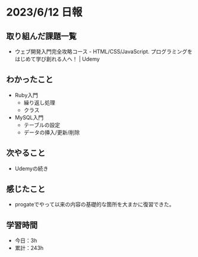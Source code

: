 # 2023/6/12 日報
## 取り組んだ課題一覧
- ウェブ開発入門完全攻略コース - HTML/CSS/JavaScript. プログラミングをはじめて学び創れる人へ！ | Udemy

## わかったこと
- Ruby入門
  - 繰り返し処理
  - クラス
- MySQL入門
  - テーブルの設定
  - データの挿入/更新/削除
 
## 次やること
- Udemyの続き

## 感じたこと
- progateでやって以来の内容の基礎的な箇所を大まかに復習できた。

## 学習時間
- 今日：3h
- 累計：243h
